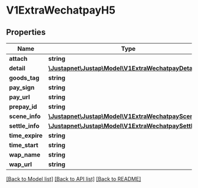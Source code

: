 # V1ExtraWechatpayH5

## Properties
Name | Type | Description | Notes
------------ | ------------- | ------------- | -------------
**attach** | **string** |  | [optional] 
**detail** | [**\Justapnet\Justap\Model\V1ExtraWechatpayDetail**](V1ExtraWechatpayDetail.md) |  | [optional] 
**goods_tag** | **string** |  | [optional] 
**pay_sign** | **string** |  | [optional] 
**pay_url** | **string** |  | [optional] 
**prepay_id** | **string** |  | [optional] 
**scene_info** | [**\Justapnet\Justap\Model\V1ExtraWechatpaySceneInfo**](V1ExtraWechatpaySceneInfo.md) |  | [optional] 
**settle_info** | [**\Justapnet\Justap\Model\V1ExtraWechatpaySettleInfo**](V1ExtraWechatpaySettleInfo.md) |  | [optional] 
**time_expire** | **string** |  | [optional] 
**time_start** | **string** |  | [optional] 
**wap_name** | **string** |  | [optional] 
**wap_url** | **string** |  | [optional] 

[[Back to Model list]](../README.md#documentation-for-models) [[Back to API list]](../README.md#documentation-for-api-endpoints) [[Back to README]](../README.md)


